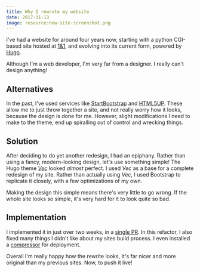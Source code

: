 ```yaml
---
title: Why I rewrote my website
date: 2017-11-13
image: resource:new-site-screenshot.png
---
```


I've had a website for around four years now, starting with a python CGI-based site hosted at [1&1](https://www.1and1.co.uk/), and evolving into its current form, powered by [Hugo](https://gohugo.io/).

Although I'm a web developer, I'm very far from a designer. I really can't design anything!

## Alternatives
In the past, I've used services like [StartBootstrap](https://startbootstrap.com/) and [HTML5UP](https://html5up.net/). These allow me to just throw together a site, and not really worry how it looks, because the design is done for me. However, slight modifications I need to make to the theme, end up spiralling out of control and wrecking things.

## Solution
After deciding to do yet another redesign, I had an epiphany. Rather than using a fancy, modern-looking design, let's use something simple! The Hugo theme [_Vec_](https://themes.gohugo.io/hugo-theme-vec/) looked _almost_ perfect. I used _Vec_ as a base for a complete redesign of my site. Rather than actually using _Vec_, I used Bootstrap to replicate it closely, with a few optimizations of my own.

Making the design this simple means there's very little to go wrong. If the whole site looks so simple, it's very hard for it to look quite so bad.

## Implementation
I implemented it in just over two weeks, in a [single PR](https://github.com/RealOrangeOne/theorangeone.net/pull/1). In this refactor, I also fixed many things I didn't like about my sites build process. I even installed a [compressor](https://github.com/gschier/speedpack) for deployment.

Overall I'm really happy how the rewrite looks, It's far nicer and more original than my previous sites. Now, to push it live!

